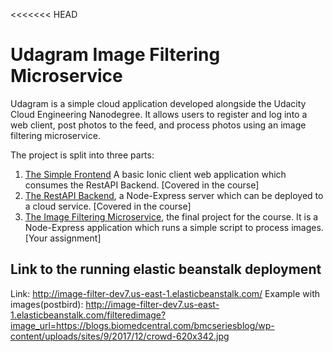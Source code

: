 <<<<<<< HEAD
# Udagram Image Filtering Microservice

Udagram is a simple cloud application developed alongside the Udacity Cloud Engineering Nanodegree. It allows users to register and log into a web client, post photos to the feed, and process photos using an image filtering microservice.

The project is split into three parts:
1. [The Simple Frontend](https://github.com/udacity/cloud-developer/tree/master/course-02/exercises/udacity-c2-frontend)
A basic Ionic client web application which consumes the RestAPI Backend. [Covered in the course]
2. [The RestAPI Backend](https://github.com/udacity/cloud-developer/tree/master/course-02/exercises/udacity-c2-restapi), a Node-Express server which can be deployed to a cloud service. [Covered in the course]
3. [The Image Filtering Microservice](https://github.com/udacity/cloud-developer/tree/master/course-02/project/image-filter-starter-code), the final project for the course. It is a Node-Express application which runs a simple script to process images. [Your assignment]

## Link to the running elastic beanstalk deployment
Link: http://image-filter-dev7.us-east-1.elasticbeanstalk.com/
Example with images(postbird): http://image-filter-dev7.us-east-1.elasticbeanstalk.com/filteredimage?image_url=https://blogs.biomedcentral.com/bmcseriesblog/wp-content/uploads/sites/9/2017/12/crowd-620x342.jpg
